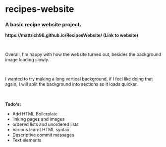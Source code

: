 # recipes-website

<h3>A basic recipe website project.</h3>
<p><strong>https://mattrich98.github.io/RecipesWebsite/ (Link to website)</strong></p>
<br>
<p>Overall, I'm happy with how the website turned out, besides the background image loading slowly.</p>
<br>
<p>I wanted to try making a long vertical background, if I feel like doing that again, I will split the background into sections so it loads quicker.</p>
<br>
<br>
<strong>Todo's:</strong>
<ul>
<li>Add HTML Boilerplate</li>
<li>linking pages and images</li>
<li>ordered lists and unordered lists</li>
<li>Various learnt HTML syntax</li>
<li>Descriptive commit messages</li>
<li>Text elements</li>
</ul>

